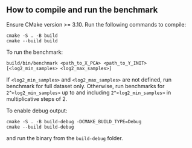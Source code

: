 ## How to compile and run the benchmark
Ensure CMake version >= 3.10. Run the following commands to compile:
```shell
cmake -S . -B build
cmake --build build
```

To run the benchmark:
```shell
build/bin/benchmark <path_to_X_PCA> <path_to_Y_INIT> [<log2_min_samples> <log2_max_samples>] 
```
If `<log2_min_samples>` and `<log2_max_samples>` are not defined, run benchmark for full dataset only. Otherwise, run benchmarks for `2^<log2_min_samples>` up to and including `2^<log2_min_samples>` in multiplicative steps of $2$.

To enable debug output:
```shell
cmake -S . -B build-debug -DCMAKE_BUILD_TYPE=Debug
cmake --build build-debug
```
and run the binary from the `build-debug` folder.
